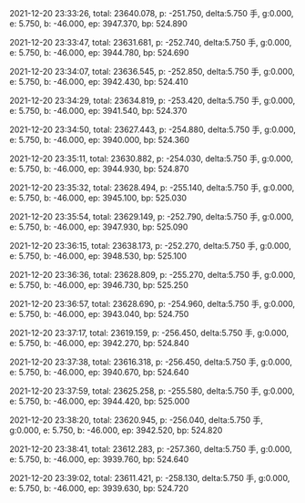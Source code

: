 2021-12-20 23:33:26, total: 23640.078, p: -251.750, delta:5.750 手, g:0.000, e: 5.750, b: -46.000, ep: 3947.370, bp: 524.890

2021-12-20 23:33:47, total: 23631.681, p: -252.740, delta:5.750 手, g:0.000, e: 5.750, b: -46.000, ep: 3944.780, bp: 524.690

2021-12-20 23:34:07, total: 23636.545, p: -252.850, delta:5.750 手, g:0.000, e: 5.750, b: -46.000, ep: 3942.430, bp: 524.410

2021-12-20 23:34:29, total: 23634.819, p: -253.420, delta:5.750 手, g:0.000, e: 5.750, b: -46.000, ep: 3941.540, bp: 524.370

2021-12-20 23:34:50, total: 23627.443, p: -254.880, delta:5.750 手, g:0.000, e: 5.750, b: -46.000, ep: 3940.000, bp: 524.360

2021-12-20 23:35:11, total: 23630.882, p: -254.030, delta:5.750 手, g:0.000, e: 5.750, b: -46.000, ep: 3944.930, bp: 524.870

2021-12-20 23:35:32, total: 23628.494, p: -255.140, delta:5.750 手, g:0.000, e: 5.750, b: -46.000, ep: 3945.100, bp: 525.030

2021-12-20 23:35:54, total: 23629.149, p: -252.790, delta:5.750 手, g:0.000, e: 5.750, b: -46.000, ep: 3947.930, bp: 525.090

2021-12-20 23:36:15, total: 23638.173, p: -252.270, delta:5.750 手, g:0.000, e: 5.750, b: -46.000, ep: 3948.530, bp: 525.100

2021-12-20 23:36:36, total: 23628.809, p: -255.270, delta:5.750 手, g:0.000, e: 5.750, b: -46.000, ep: 3946.730, bp: 525.250

2021-12-20 23:36:57, total: 23628.690, p: -254.960, delta:5.750 手, g:0.000, e: 5.750, b: -46.000, ep: 3943.040, bp: 524.750

2021-12-20 23:37:17, total: 23619.159, p: -256.450, delta:5.750 手, g:0.000, e: 5.750, b: -46.000, ep: 3942.270, bp: 524.840

2021-12-20 23:37:38, total: 23616.318, p: -256.450, delta:5.750 手, g:0.000, e: 5.750, b: -46.000, ep: 3940.670, bp: 524.640

2021-12-20 23:37:59, total: 23625.258, p: -255.580, delta:5.750 手, g:0.000, e: 5.750, b: -46.000, ep: 3944.420, bp: 525.000

2021-12-20 23:38:20, total: 23620.945, p: -256.040, delta:5.750 手, g:0.000, e: 5.750, b: -46.000, ep: 3942.520, bp: 524.820

2021-12-20 23:38:41, total: 23612.283, p: -257.360, delta:5.750 手, g:0.000, e: 5.750, b: -46.000, ep: 3939.760, bp: 524.640

2021-12-20 23:39:02, total: 23611.421, p: -258.130, delta:5.750 手, g:0.000, e: 5.750, b: -46.000, ep: 3939.630, bp: 524.720